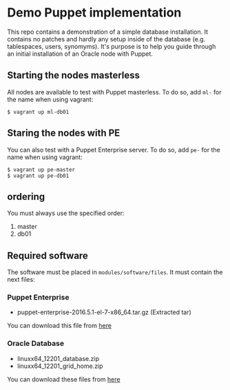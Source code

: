 # Demo Puppet implementation

This repo contains a demonstration of a simple database installation. It contains no patches and hardly any setup inside of the database (e.g. tablespaces, users, synomyms). It's purpose is to help you guide through an initial installation of an Oracle node with Puppet.

## Starting the nodes masterless

All nodes are available to test with Puppet masterless. To do so, add `ml-` for the name when using vagrant:

```
$ vagrant up ml-db01
```

## Staring the nodes with PE

You can also test with a Puppet Enterprise server. To do so, add `pe-` for the name when using vagrant:

```
$ vagrant up pe-master
$ vagrant up pe-db01
```

## ordering

You must always use the specified order:

1. master
2. db01

## Required software

The software must be placed in `modules/software/files`. It must contain the next files:

### Puppet Enterprise
- puppet-enterprise-2016.5.1-el-7-x86_64.tar.gz (Extracted tar)

You can download this file from
[here](https://pm.puppetlabs.com/cgi-bin/download.cgi?dist=el&rel=7&arch=x86_64&ver=2016.5.1)


### Oracle Database
- linuxx64_12201_database.zip
- linuxx64_12201_grid_home.zip

You can download these files from [here](http://www.oracle.com/technetwork/database/enterprise-edition/downloads/oracle12c-linux-12201-3608234.html)
